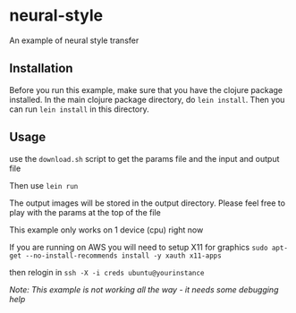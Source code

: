 <!--- Licensed to the Apache Software Foundation (ASF) under one -->
<!--- or more contributor license agreements.  See the NOTICE file -->
<!--- distributed with this work for additional information -->
<!--- regarding copyright ownership.  The ASF licenses this file -->
<!--- to you under the Apache License, Version 2.0 (the -->
<!--- "License"); you may not use this file except in compliance -->
<!--- with the License.  You may obtain a copy of the License at -->

<!---   http://www.apache.org/licenses/LICENSE-2.0 -->

<!--- Unless required by applicable law or agreed to in writing, -->
<!--- software distributed under the License is distributed on an -->
<!--- "AS IS" BASIS, WITHOUT WARRANTIES OR CONDITIONS OF ANY -->
<!--- KIND, either express or implied.  See the License for the -->
<!--- specific language governing permissions and limitations -->
<!--- under the License. -->

# neural-style

An example of neural style transfer


## Installation

Before you run this example, make sure that you have the clojure package installed.
In the main clojure package directory, do `lein install`. Then you can run
`lein install` in this directory.

## Usage

use the `download.sh` script to get the params file and the input and output file

Then use `lein run`

The output images will be stored in the output directory. Please feel free to play with the params at the top of the file


This example only works on 1 device (cpu) right now

If you are running on AWS you will need to setup X11 for graphics
`sudo apt-get --no-install-recommends install -y xauth x11-apps`

then relogin in `ssh -X -i creds ubuntu@yourinstance`


_Note: This example is not working all the way - it needs some debugging help_


